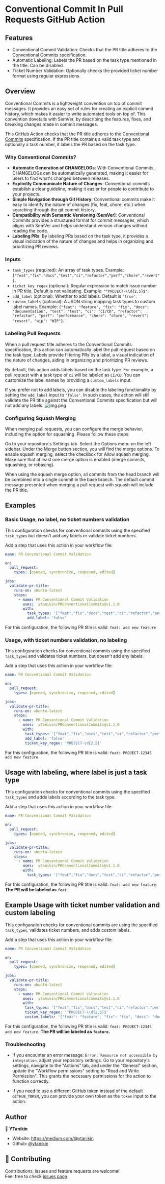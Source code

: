 # Conventional Commit In Pull Requests GitHub Action

## Features

- Conventional Commit Validation: Checks that the PR title adheres to the [Conventional Commits](https://www.conventionalcommits.org/en/v1.0.0/) specification.
- Automatic Labeling: Labels the PR based on the task type mentioned in the title. Can be disabled.
- Ticket Number Validation: Optionally checks the provided ticket number format using regular expressions.

## Overview

Conventional Commits is a lightweight convention on top of commit messages. It provides an easy set of rules for creating an explicit commit history, which makes it easier to write automated tools on top of. This convention dovetails with SemVer, by describing the features, fixes, and breaking changes made in commit messages.

This GitHub Action checks that the PR title adheres to the [Conventional Commits](https://www.conventionalcommits.org/en/v1.0.0/) specification. If the PR title contains a valid task type and optionally a task number, it labels the PR based on the task type.

### Why Conventional Commits?

- **Automatic Generation of CHANGELOGs**: With Conventional Commits, CHANGELOGs can be automatically generated, making it easier for users to find what's changed between releases.
- **Explicitly Communicate Nature of Changes**: Conventional commits establish a clear guideline, making it easier for people to contribute to your projects.
- **Simple Navigation through Git History**: Conventional commits make it easy to identify the nature of changes (fix, feat, chore, etc.) when searching through the git commit history.
- **Compatibility with Semantic Versioning (SemVer)**: Conventional Commits provides a structured format for commit messages, which aligns with SemVer and helps understand version changes without reading the code.
- **Labeling PRs**: By labeling PRs based on the task type, it provides a visual indication of the nature of changes and helps in organizing and prioritizing PR reviews.

### Inputs

- `task_types` (required): An array of task types. Example: `["feat","fix","docs","test","ci","refactor","perf","chore","revert"]`.
- `ticket_key_regex` (optional): Regular expression to match issue number in PR title. Default is not validating. Example: `"^PROJECT-\\d{2,5}$"`.
- `add_label` (optional): Whether to add labels. Default is `'true'`.
- `custom_labels` (optional): A JSON string mapping task types to custom label names. Example: `{"feat": "feature", "fix": "fix", "docs": "documentation", "test": "test", "ci": "CI/CD", "refactor": "refactor", "perf": "performance", "chore": "chore", "revert": "revert", "wip": "WIP"}`.

### Labeling Pull Requests
When a pull request title adheres to the Conventional Commits specification, this action can automatically label the pull request based on the task type. Labels provide filtering PRs by a label, a visual indication of the nature of changes, aiding in organizing and prioritizing PR reviews.

By default, this action adds labels based on the task type. For example, a pull request with a task type of `ci` will be labeled as `CI/CD`. You can customize the label names by providing a `custom_labels` input.

If you prefer not to add labels, you can disable the labeling functionality by setting the `add_label` input to `'false'`. In such cases, the action will still validate the PR title against the Conventional Commits specification but will not add any labels.
![img.png](pull_requests.png)

### Configuring Squash Merging

When merging pull requests, you can configure the merge behavior, including the option for squashing. Please follow these steps:

Go to your repository's Settings tab.
Select the Options menu on the left sidebar.
Under the Merge button section, you will find the merge options.
To enable squash merging, select the checkbox for Allow squash merging.
Make sure that at least one merge option is enabled (merge commits, squashing, or rebasing).

When using the squash merge option, all commits from the head branch will be combined into a single commit in the base branch. The default commit message presented when merging a pull request with squash will include the PR title.
## Examples

### Basic Usage, no label, no ticket numbers validation

This configuration checks for conventional commits using the specified `task_types` but doesn't add any labels or validate ticket numbers.

Add a step that uses this action in your workflow file:

```yaml
name: PR Conventional Commit Validation

on:
  pull_request:
    types: [opened, synchronize, reopened, edited]

jobs:
  validate-pr-title:
    runs-on: ubuntu-latest
    steps:
      - name: PR Conventional Commit Validation
        uses:  ytanikin/PRConventionalCommits@v1.1.0
        with:
          task_types: '["feat","fix","docs","test","ci","refactor","perf","chore","revert"]'
          add_label: 'false'
```

For this configuration, the following PR title is valid: `feat: add new feature`

### Usage, with ticket numbers validation, no labeling

This configuration checks for conventional commits using the specified `task_types` and validates ticket numbers, but doesn't add any labels.

Add a step that uses this action in your workflow file:

```yaml
name: PR Conventional Commit Validation

on:
  pull_request:
    types: [opened, synchronize, reopened, edited]

jobs:
  validate-pr-title:
    runs-on: ubuntu-latest
    steps:
      - name: PR Conventional Commit Validation
        uses:  ytanikin/PRConventionalCommits@v1.1.0
        with:
         task_types: '["feat","fix","docs","test","ci","refactor","perf","chore","revert"]'
         add_label: 'false'
         ticket_key_regex: 'PROJECT-\d{2,5}'
```

For this configuration, the following PR title is valid: `feat: PROJECT-12345 add new feature`

## Usage with labeling, where label is just a task type

This configuration checks for conventional commits using the specified `task_types` and adds labels according to the task type.

Add a step that uses this action in your workflow file:

```yaml
name: PR Conventional Commit Validation

on:
  pull_request:
    types: [opened, synchronize, reopened, edited]

jobs:
  validate-pr-title:
    runs-on: ubuntu-latest
    steps:
      - name: PR Conventional Commit Validation
        uses:  ytanikin/PRConventionalCommits@v1.1.0
        with:
          task_types: '["feat","fix","docs","test","ci","refactor","perf","chore","revert"]'
```

For this configuration, the following PR title is valid: `feat: add new feature`. **The PR will be labeled as** `feat`.

## Example Usage with ticket number validation and custom labeling

This configuration checks for conventional commits are using the specified `task_types`, validates ticket numbers, and adds custom labels.

Add a step that uses this action in your workflow file:

```yaml
name: PR Conventional Commit Validation

on:
  pull_request:
    types: [opened, synchronize, reopened, edited]

jobs:
  validate-pr-title:
    runs-on: ubuntu-latest
    steps:
      - name: PR Conventional Commit Validation
        uses:  ytanikin/PRConventionalCommits@v1.1.0
        with:
         task_types: '["feat","fix","docs","test","ci","refactor","perf","chore","revert"]'
         ticket_key_regex: '^PROJECT-\\d{2,5}$'
         custom_labels: '{"feat": "feature", "fix": "fix", "docs": "documentation", "test": "test", "ci": "CI/CD", "refactor": "refactor", "perf": "performance", "chore": "chore", "revert": "revert", "wip": "WIP"}'
```

For this configuration, the following PR title is valid: `feat: PROJECT-12345 add new feature`.
**The PR will be labeled as `feature`.**

### Troubleshooting

- If you encounter an error message: `Error: Resource not accessible by integration`, adjust your repository settings. Go to your repository's settings, navigate to the "Actions" tab, and under the "General" section, update the "Workflow permissions" setting to "Read and Write Permission". This grants the necessary permissions for the action to function correctly.

- If you need to use a different GitHub token instead of the default `GITHUB_TOKEN`, you can provide your own token as the `token` input to the action.



## Author

👤 **YTanikin**

- Website: https://medium.com/@ytanikin
- Github: [@ytanikin](https://github.com/ytanikin)

## 🤝 Contributing

Contributions, issues and feature requests are welcome!<br />Feel free to check [issues page](https://github.com/ytanikin/PRConventionalCommits/issues).
